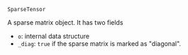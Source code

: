 ```
SparseTensor
```

A sparse matrix object. It has two fields 

  * `o`: internal data structure
  * `_diag`: `true` if the sparse matrix is marked as "diagonal".
